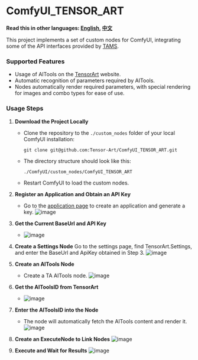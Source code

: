 # ComfyUI_TENSOR_ART
**Read this in other languages: [English](README.md), [中文](README.zh.md)**

This project implements a set of custom nodes for ComfyUI, integrating some of the API interfaces provided by [TAMS](https://tams.tensor.art/).

### Supported Features
- Usage of AITools on the [TensorArt](https://tensor.art) website.
- Automatic recognition of parameters required by AITools.
- Nodes automatically render required parameters, with special rendering for images and combo types for ease of use.

### Usage Steps
1. **Download the Project Locally**
   - Clone the repository to the `./custom_nodes` folder of your local ComfyUI installation:
     ```
     git clone git@github.com:Tensor-Art/ComfyUI_TENSOR_ART.git
     ```
   - The directory structure should look like this:
     ```
     ./ComfyUI/custom_nodes/ComfyUI_TENSOR_ART
     ```
   - Restart ComfyUI to load the custom nodes.

2. **Register an Application and Obtain an API Key**
   - Go to the [application page](https://tams.tensor.art/apps) to create an application and generate a key.
     ![image](https://github.com/user-attachments/assets/ed5b1c98-7644-46cb-adc9-f797924372a7)

3. **Get the Current BaseUrl and API Key**
   - ![image](https://github.com/user-attachments/assets/a2a7c83d-a7ac-4184-bc57-0a5c34e3a6a9)

4. **Create a Settings Node**
Go to the settings page, find TensorArt.Settings, and enter the BaseUrl and ApiKey obtained in Step 3.
![image](https://github.com/user-attachments/assets/e14994ec-356b-4a93-81c6-8e73771dccec)

5. **Create an AITools Node**
   - Create a TA AITools node.
     ![image](https://github.com/user-attachments/assets/e536412b-8f21-408c-b659-10edf5c0025f)

6. **Get the AIToolsID from TensorArt**
   - ![image](https://github.com/user-attachments/assets/f3cac147-290f-43cc-8c91-4ef741095876)

7. **Enter the AIToolsID into the Node**
   - The node will automatically fetch the AITools content and render it.
     ![image](https://github.com/user-attachments/assets/124df587-0e60-4446-bdfa-85b18a563df8)

8. **Create an ExecuteNode to Link Nodes**
![image](https://github.com/user-attachments/assets/d6f90446-3a6c-4318-b0fd-04e6002a9a36)

9. **Execute and Wait for Results**
![image](https://github.com/user-attachments/assets/2d0afeea-05be-4bb3-94e6-f1ba75004600)
